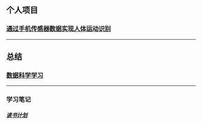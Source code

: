## 个人项目

### [通过手机传感器数据实现人体运动识别](https://github.com/wutong798/Human_Activity_Recognition_with_Smartphones)

-------------
## 总结

### [数据科学学习](数据科学入门.md)

-------------

### 学习笔记
##### [读书计划](读书计划.md)

